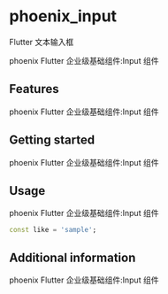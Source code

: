 
# phoenix_input
Flutter  文本输入框

<!--
 * @Author: lipeng 1162423147@qq.com
 * @Date: 2023-09-21 13:45:02
 * @LastEditors: lipeng 1162423147@qq.com
 * @LastEditTime: 2023-09-21 13:58:26
 * @FilePath: /phoenix_input/README.md
 * @Description: 这是默认设置,请设置`customMade`, 打开koroFileHeader查看配置 进行设置: https://github.com/OBKoro1/koro1FileHeader/wiki/%E9%85%8D%E7%BD%AE
-->
<!--
This README describes the package. If you publish this package to pub.dev,
this README's contents appear on the landing page for your package.

For information about how to write a good package README, see the guide for
[writing package pages](https://dart.dev/guides/libraries/writing-package-pages).

For general information about developing packages, see the Dart guide for
[creating packages](https://dart.dev/guides/libraries/create-library-packages)
and the Flutter guide for
[developing packages and plugins](https://flutter.dev/developing-packages).
-->

phoenix Flutter 企业级基础组件:Input 组件

## Features

phoenix Flutter 企业级基础组件:Input 组件

## Getting started

phoenix Flutter 企业级基础组件:Input 组件

## Usage

phoenix Flutter 企业级基础组件:Input 组件

```dart
const like = 'sample';
```

## Additional information

phoenix Flutter 企业级基础组件:Input 组件

